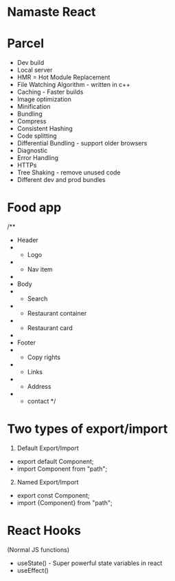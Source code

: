 # Namaste React

# Parcel
- Dev build
- Local server
- HMR = Hot Module Replacement 
- File Watching Algorithm - written in c++
- Caching - Faster builds
- Image optimization
- Minification
- Bundling
- Compress
- Consistent Hashing
- Code splitting
- Differential Bundling - support older browsers
- Diagnostic
- Error Handling
- HTTPs
- Tree Shaking - remove unused code
- Different dev and prod bundles

# Food app

/**
 * Header
 *  - Logo
 *  - Nav item
 * 
 * Body
 *  - Search
 *  - Restaurant container
 *    - Restaurant card
 * 
 * Footer
 *  - Copy rights
 *  - Links
 *  - Address
 *  - contact
 */

# Two types of export/import

1. Default Export/Import
 - export default Component;
 - import Component from "path"; 

2. Named Export/Import
 - export const Component;
 - import {Component} from "path";

 # React Hooks
 (Normal JS functions)

 - useState() - Super powerful state variables in react
 - useEffect()